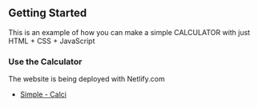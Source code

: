 <div id="top"></div>

## Getting Started

This is an example of how you can make a simple CALCULATOR with just 
HTML  +  CSS  +  JavaScript

### Use the Calculator

The website is being deployed with Netlify.com

* [Simple - Calci](https://simple-calcu.netlify.app/)